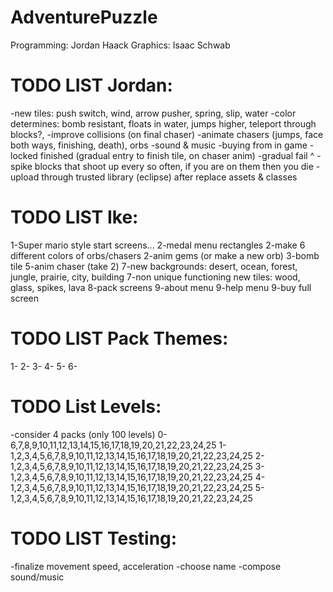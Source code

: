AdventurePuzzle
=========
Programming: Jordan Haack
Graphics: Isaac Schwab

TODO LIST Jordan:
=========
-new tiles: push switch, wind, arrow pusher, spring, slip, water
-color determines: bomb resistant, floats in water, jumps higher, teleport through blocks?,
-improve collisions (on final chaser)
-animate chasers (jumps, face both ways, finishing, death), orbs
-sound & music
-buying from in game
-locked finished (gradual entry to finish tile, on chaser anim)
-gradual fail ^
-spike blocks that shoot up every so often, if you are on them then you die
-upload through trusted library (eclipse) after replace assets & classes

TODO LIST Ike:
=========
1-Super mario style start screens...
2-medal menu rectangles
2-make 6 different colors of orbs/chasers
2-anim gems (or make a new orb)
3-bomb tile
5-anim chaser (take 2)
7-new backgrounds: desert, ocean, forest, jungle, prairie, city, building
7-non unique functioning new tiles: wood, glass, spikes, lava
8-pack screens
9-about menu
9-help menu
9-buy full screen

TODO LIST Pack Themes:
=========
1-
2-
3-
4-
5-
6-

TODO List Levels:
=========
-consider 4 packs (only 100 levels)
0-6,7,8,9,10,11,12,13,14,15,16,17,18,19,20,21,22,23,24,25
1-1,2,3,4,5,6,7,8,9,10,11,12,13,14,15,16,17,18,19,20,21,22,23,24,25
2-1,2,3,4,5,6,7,8,9,10,11,12,13,14,15,16,17,18,19,20,21,22,23,24,25
3-1,2,3,4,5,6,7,8,9,10,11,12,13,14,15,16,17,18,19,20,21,22,23,24,25
4-1,2,3,4,5,6,7,8,9,10,11,12,13,14,15,16,17,18,19,20,21,22,23,24,25
5-1,2,3,4,5,6,7,8,9,10,11,12,13,14,15,16,17,18,19,20,21,22,23,24,25

TODO LIST Testing:
=========
-finalize movement speed, acceleration
-choose name
-compose sound/music